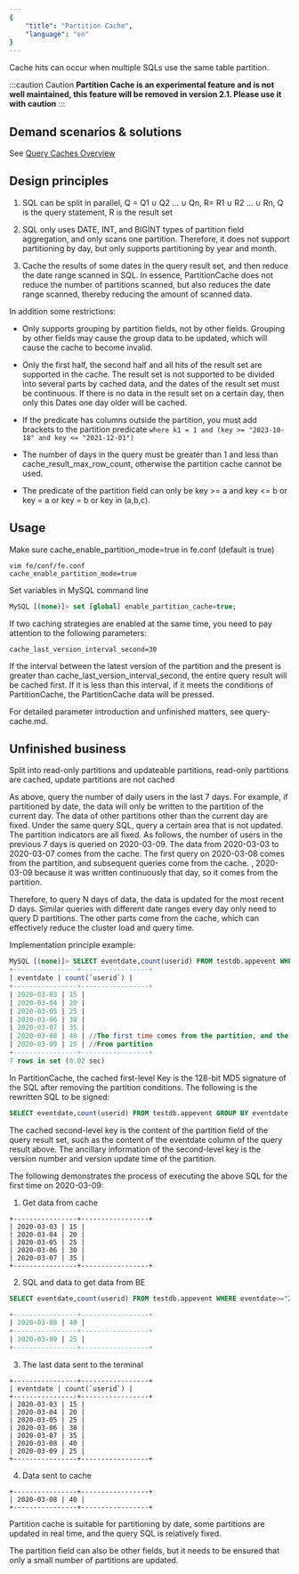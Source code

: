 ```yaml
---
{
    "title": "Partition Cache",
    "language": "en"
}
---
```


Cache hits can occur when multiple SQLs use the same table partition.

:::caution Caution
**Partition Cache is an experimental feature and is not well maintained, this feature will be removed in version 2.1. Please use it with caution**
:::

## Demand scenarios & solutions

See [Query Caches Overview](../query-cache/query-cache.md)

## Design principles

1. SQL can be split in parallel, Q = Q1 ∪ Q2 ... ∪ Qn, R= R1 ∪ R2 ... ∪ Rn, Q is the query statement, R is the result set

2. SQL only uses DATE, INT, and BIGINT types of partition field aggregation, and only scans one partition. Therefore, it does not support partitioning by day, but only supports partitioning by year and month.

3. Cache the results of some dates in the query result set, and then reduce the date range scanned in SQL. In essence, PartitionCache does not reduce the number of partitions scanned, but also reduces the date range scanned, thereby reducing the amount of scanned data.

In addition some restrictions:

- Only supports grouping by partition fields, not by other fields. Grouping by other fields may cause the group data to be updated, which will cause the cache to become invalid.

- Only the first half, the second half and all hits of the result set are supported in the cache. The result set is not supported to be divided into several parts by cached data, and the dates of the result set must be continuous. If there is no data in the result set on a certain day, then only this Dates one day older will be cached.

- If the predicate has columns outside the partition, you must add brackets to the partition predicate `where k1 = 1 and (key >= "2023-10-18" and key <= "2021-12-01")`

- The number of days in the query must be greater than 1 and less than cache_result_max_row_count, otherwise the partition cache cannot be used.

- The predicate of the partition field can only be key >= a and key <= b or key = a or key = b or key in (a,b,c).

## Usage

Make sure cache_enable_partition_mode=true in fe.conf (default is true)

```text
vim fe/conf/fe.conf
cache_enable_partition_mode=true
```

Set variables in MySQL command line

```sql
MySQL [(none)]> set [global] enable_partition_cache=true;
```

If two caching strategies are enabled at the same time, you need to pay attention to the following parameters:

```text
cache_last_version_interval_second=30
```

If the interval between the latest version of the partition and the present is greater than cache_last_version_interval_second, the entire query result will be cached first. If it is less than this interval, if it meets the conditions of PartitionCache, the PartitionCache data will be pressed.

For detailed parameter introduction and unfinished matters, see query-cache.md.

## Unfinished business

Split into read-only partitions and updateable partitions, read-only partitions are cached, update partitions are not cached

As above, query the number of daily users in the last 7 days. For example, if partitioned by date, the data will only be written to the partition of the current day. The data of other partitions other than the current day are fixed. Under the same query SQL, query a certain area that is not updated. The partition indicators are all fixed. As follows, the number of users in the previous 7 days is queried on 2020-03-09. The data from 2020-03-03 to 2020-03-07 comes from the cache. The first query on 2020-03-08 comes from the partition, and subsequent queries come from the cache. , 2020-03-09 because it was written continuously that day, so it comes from the partition.

Therefore, to query N days of data, the data is updated for the most recent D days. Similar queries with different date ranges every day only need to query D partitions. The other parts come from the cache, which can effectively reduce the cluster load and query time.

Implementation principle example:

```sql
MySQL [(none)]> SELECT eventdate,count(userid) FROM testdb.appevent WHERE eventdate>="2020-03-03" AND eventdate<="2020-03-09" GROUP BY eventdate ORDER BY eventdate;
+----------------+-----------------+
| eventdate | count(`userid`) |
+----------------+-----------------+
| 2020-03-03 | 15 |
| 2020-03-04 | 20 |
| 2020-03-05 | 25 |
| 2020-03-06 | 30 |
| 2020-03-07 | 35 |
| 2020-03-08 | 40 | //The first time comes from the partition, and the subsequent ones come from the cache
| 2020-03-09 | 25 | //From partition
+----------------+-----------------+
7 rows in set (0.02 sec)
```

In PartitionCache, the cached first-level Key is the 128-bit MD5 signature of the SQL after removing the partition conditions. The following is the rewritten SQL to be signed:

```sql
SELECT eventdate,count(userid) FROM testdb.appevent GROUP BY eventdate ORDER BY eventdate;
```

The cached second-level key is the content of the partition field of the query result set, such as the content of the eventdate column of the query result above. The ancillary information of the second-level key is the version number and version update time of the partition.

The following demonstrates the process of executing the above SQL for the first time on 2020-03-09:

1. Get data from cache

```text
+----------------+-----------------+
| 2020-03-03 | 15 |
| 2020-03-04 | 20 |
| 2020-03-05 | 25 |
| 2020-03-06 | 30 |
| 2020-03-07 | 35 |
+----------------+-----------------+
```

2. SQL and data to get data from BE

```sql
SELECT eventdate,count(userid) FROM testdb.appevent WHERE eventdate>="2020-03-08" AND eventdate<="2020-03-09" GROUP BY eventdate ORDER BY eventdate;

+----------------+-----------------+
| 2020-03-08 | 40 |
+----------------+-----------------+
| 2020-03-09 | 25 |
+----------------+-----------------+
```

3. The last data sent to the terminal

```text
+----------------+-----------------+
| eventdate | count(`userid`) |
+----------------+-----------------+
| 2020-03-03 | 15 |
| 2020-03-04 | 20 |
| 2020-03-05 | 25 |
| 2020-03-06 | 30 |
| 2020-03-07 | 35 |
| 2020-03-08 | 40 |
| 2020-03-09 | 25 |
+----------------+-----------------+
```

4. Data sent to cache

```text
+----------------+-----------------+
| 2020-03-08 | 40 |
+----------------+-----------------+
```

Partition cache is suitable for partitioning by date, some partitions are updated in real time, and the query SQL is relatively fixed.

The partition field can also be other fields, but it needs to be ensured that only a small number of partitions are updated.
